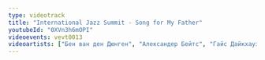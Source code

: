 ```yaml
---
type: videotrack
title: "International Jazz Summit - Song for My Father"
youtubeId: "0XVn3h6mOPI"
videoevents: vevt0013
videoartists: ["Бен ван ден Дюнген", "Александер Бейтс", "Гайс Дайкхаузен", "Coh Mr. Saxman", "Питер Бейтс", "Карен Деврооп", "Франс ван Гейст"]
---
```

